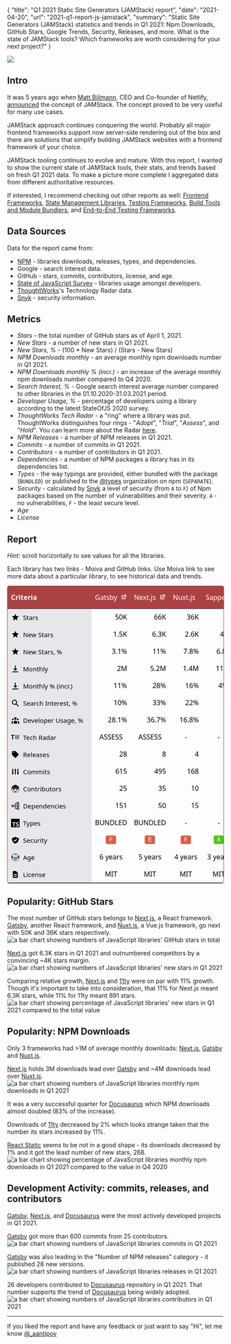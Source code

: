 {
    "title": "Q1 2021 Static Site Generators (JAMStack) report",
    "date": "2021-04-20",
    "url": "2021-q1-report-js-jamstack",
    "summary": "Static Site Generators (JAMStack) statistics and trends in Q1 2021: Npm Downloads, GitHub Stars, Google Trends, Security, Releases, and more. What is the state of JAMStack tools? Which frameworks are worth considering for your next project?"
}

![](/blog/images/2021-q1-report/logo.png?v1)

## Intro
It was 5 years ago when [Matt Biilmann](https://twitter.com/biilmann), CEO and Co-founder of Netlify, [announced](https://vimeo.com/163522126) the concept of JAMStack. The concept proved to be very useful for many use cases.

JAMStack approach continues conquering the world. Probably all major frontend frameworks support now server-side rendering out of the box and there are solutions that simplify building JAMStack websites with a frontend framework of your choice.

JAMStack tooling continues to evolve and mature. With this report, I wanted to show the current state of JAMStack tools, their stats, and trends based on fresh Q1 2021 data. To make a picture more complete I aggregated data from different authoritative resources.

If interested, I recommend checking out other reports as well: [Frontend Frameworks](https://moiva.io/blog/2021-q1-state-of-js-frameworks), [State Management Libraries](https://moiva.io/blog/2021-q1-report-state-management), [Testing Frameworks](https://moiva.io/blog/2021-q1-report-js-testing-libraries), [Build Tools and Module Bundlers](https://moiva.io/blog/2021-q1-report-js-build-tools-bundlers), and [End-to-End Testing Frameworks](https://moiva.io/blog/2021-q1-report-end-to-end-testing-frameworks).

## Data Sources
Data for the report came from:
- [NPM](https://www.npmjs.com/) - libraries downloads, releases, types, and dependencies.
- Google - search interest data.
- GitHub - stars, commits, contributors, license, and age.
- [State of JavaScript Survey](https://stateofjs.com/) - libraries usage amongst developers.
- [ThoughtWorks](https://www.thoughtworks.com/)'s Technology Radar data.
- [Snyk](https://snyk.io/) - security information.

## Metrics
- *Stars* - the total number of GitHub stars as of April 1, 2021.
- *New Stars* - a number of new stars in Q1 2021.
- *New Stars, %* - (100 * New Stars) / (Stars - New Stars)
- *NPM Downloads monthly* - an average monthly npm downloads number in Q1 2021.
- *NPM Downloads monthly % (incr.)* - an increase of the average monthly npm downloads number compared to Q4 2020.
- *Search Interest, %* - Google search interest average number compared to other libraries in the 01.10.2020-31.03.2021 period.
- *Developer Usage, %* - percentage of developers using a library according to the latest StateOfJS 2020 survey.
- *ThoughtWorks Tech Radar* - a "ring" where a library was put. ThoughtWorks distinguishes four rings - "*Adopt*", "*Trial*", "*Assess*", and "*Hold*". You can learn more about the Radar [here](https://www.thoughtworks.com/radar/faq).
- *NPM Releases* - a number of NPM releases in Q1 2021.
- *Commits* - a number of commits in Q1 2021.
- *Contributors* - a number of contributors in Q1 2021.
- *Dependencies* - a number of NPM packages a library has in its dependencies list.
- *Types* - the way typings are provided, either bundled with the package (`BUNDLED`) or published to the [@types](https://www.npmjs.com/~types) organization on npm (`SEPARATE`).
- *Security* - calculated by [Snyk](https://snyk.io/) a level of security (from `A` to `F`) of Npm packages based on the number of vulnerabilities and their severity. `A` - no vulnerabilities, `F` - the least secure level.
- *Age*
- *License*

## Report
*Hint*: scroll horizontally to see values for all the libraries.

Each library has two links - Moiva and GitHub links. Use Moiva link to see more data about a particular library, to see historical data and trends.

<style type='text/css'>
.wrapper-2021q1 {
    border-color: rgba(172, 65, 66, 1);
    border-radius: 0.25rem;
    border-width: 1px;
    border-style: solid;
    width: 100%;
    overflow: scroll;
}
.wrapper-2021q1 table {
  padding: 0;
  margin: 0;
  border: none;
    font-size: 16px;
    border-width: 1px;
    table-layout: auto;
    border-collapse: collapse;
    text-indent: 0;
    border-color: inherit;
    font-family: ui-sans-serif, system-ui, -apple-system, BlinkMacSystemFont, "Segoe UI", Roboto, "Helvetica Neue", Arial, "Noto Sans", sans-serif, "Apple Color Emoji", "Segoe UI Emoji", "Segoe UI Symbol", "Noto Color Emoji";
}
.wrapper-2021q1 thead {
    background-color: rgba(172, 65, 66, 1.0);
    color: white;
}
.wrapper-2021q1 thead th {
    z-index: 1;
    border: none;
}

.wrapper-2021q1 thead th:first-child {
    background-color: rgba(172, 65, 66, 1.0);
    height: 2.5rem;
    position: -webkit-sticky;
    position: sticky;
    left: 0;
    z-index: 2;
}

.wrapper-2021q1 thead th:first-child div {
    width: 180px;
}

.wrapper-2021q1 thead th div {
    display: flex;
}

.wrapper-2021q1 tbody {
    color: black;
}

.wrapper-2021q1 tbody th {
    font-weight: 500;
    font-size: 15px;
    position: -webkit-sticky;
    position: sticky;
    left: 0;
    z-index: 1;
    background-color: rgba(229, 231, 235, 1.0) !important;
    padding-left: 0.5rem;
    padding-right: 0.5rem;
    border-left: none;
}

.wrapper-2021q1 tbody tr {
    height: 40px;
}

.wrapper-2021q1 td, th {
    border-bottom: none;
    border-top: none;
}

.wrapper-2021q1 a.primary-link {
    font-weight: 400;
    color: rgba(255, 255, 255, 1) !important;
}

.wrapper-2021q1 a.primary-link:hover {
    font-weight: 400;
    --tw-text-opacity: 1;
    color: rgba(255, 255, 255, var(--tw-text-opacity));
    text-decoration: underline;
}
.wrapper-2021q1 a, .link {
    cursor: pointer;
    font-weight: 400;
    color: rgba(172, 65, 66, 1);
}
.wrapper-2021q1 a {
    color: inherit;
    text-decoration: inherit;
}

.wrapper-2021q1 .ml-2 {
    margin-left: 0.5rem;
}
.wrapper-2021q1 svg {
    display: block;
    vertical-align: middle;
}
.wrapper-2021q1 .w-5 {
    width: 1.25rem;
}
.wrapper-2021q1 .h-5 {
    height: 1.25rem;
}
.wrapper-2021q1 .border-r {
    border-right-width: 1px !important;
}

.wrapper-2021q1 .border-gray-300 {
    border-color: rgba(209, 213, 219, 1);
}

.wrapper-2021q1 .items-center {
    align-items: center;
}

.wrapper-2021q1 .flex {
    display: flex;
}
.wrapper-2021q1 .justify-end {
    justify-content: flex-end;
}
.wrapper-2021q1 .justify-center {
    justify-content: center;
}
.wrapper-2021q1 .sec {
    border-radius: 4px;
    width: 24px;
    height: 20px;
    display: flex;
    align-items: center;
    justify-content: center;
    font-family: ui-monospace, SFMono-Regular, Menlo, Monaco, Consolas, "Liberation Mono", "Courier New", monospace;
    font-size: 14px;
    line-height: 20px;
    color: white !important;
    text-decoration: none;
}
.wrapper-2021q1 .sec-A {
    background-color: #4c1;
}
.wrapper-2021q1 .sec-E, .wrapper-2021q1 .sec-F {
    background-color: #e05d44;
}
</style>

<div class="wrapper-2021q1"><table><thead class="text-white bg-primary"><tr><th scope="col"><div class="w-52">Criteria</div></th><th scope="col"><div><a href="/?npm=gatsby" class="primary-link">Gatsby</a><a href="https://github.com/gatsbyjs/gatsby" target="_blank" class="ml-2 primary-link"><svg xmlns="http://www.w3.org/2000/svg" class="w-5 h-5" viewBox="0 0 20 20" fill="currentColor"><path d="M11 3a1 1 0 100 2h2.586l-6.293 6.293a1 1 0 101.414 1.414L15 6.414V9a1 1 0 102 0V4a1 1 0 00-1-1h-5z"></path><path d="M5 5a2 2 0 00-2 2v8a2 2 0 002 2h8a2 2 0 002-2v-3a1 1 0 10-2 0v3H5V7h3a1 1 0 000-2H5z"></path></svg></a></div></th><th scope="col"><div><a href="/?npm=next" class="primary-link">Next.js</a><a href="https://github.com/vercel/next.js" target="_blank" class="ml-2 primary-link"><svg xmlns="http://www.w3.org/2000/svg" class="w-5 h-5" viewBox="0 0 20 20" fill="currentColor"><path d="M11 3a1 1 0 100 2h2.586l-6.293 6.293a1 1 0 101.414 1.414L15 6.414V9a1 1 0 102 0V4a1 1 0 00-1-1h-5z"></path><path d="M5 5a2 2 0 00-2 2v8a2 2 0 002 2h8a2 2 0 002-2v-3a1 1 0 10-2 0v3H5V7h3a1 1 0 000-2H5z"></path></svg></a></div></th><th scope="col"><div><a href="/?npm=nuxt" class="primary-link">Nuxt.js</a><a href="https://github.com/nuxt/nuxt.js" target="_blank" class="ml-2 primary-link"><svg xmlns="http://www.w3.org/2000/svg" class="w-5 h-5" viewBox="0 0 20 20" fill="currentColor"><path d="M11 3a1 1 0 100 2h2.586l-6.293 6.293a1 1 0 101.414 1.414L15 6.414V9a1 1 0 102 0V4a1 1 0 00-1-1h-5z"></path><path d="M5 5a2 2 0 00-2 2v8a2 2 0 002 2h8a2 2 0 002-2v-3a1 1 0 10-2 0v3H5V7h3a1 1 0 000-2H5z"></path></svg></a></div></th><th scope="col"><div><a href="/?npm=sapper" class="primary-link">Sapper</a><a href="https://github.com/sveltejs/sapper" target="_blank" class="ml-2 primary-link"><svg xmlns="http://www.w3.org/2000/svg" class="w-5 h-5" viewBox="0 0 20 20" fill="currentColor"><path d="M11 3a1 1 0 100 2h2.586l-6.293 6.293a1 1 0 101.414 1.414L15 6.414V9a1 1 0 102 0V4a1 1 0 00-1-1h-5z"></path><path d="M5 5a2 2 0 00-2 2v8a2 2 0 002 2h8a2 2 0 002-2v-3a1 1 0 10-2 0v3H5V7h3a1 1 0 000-2H5z"></path></svg></a></div></th><th scope="col"><div><a href="/?npm=@11ty/eleventy" class="primary-link">11ty</a><a href="https://github.com/11ty/eleventy" target="_blank" class="ml-2 primary-link"><svg xmlns="http://www.w3.org/2000/svg" class="w-5 h-5" viewBox="0 0 20 20" fill="currentColor"><path d="M11 3a1 1 0 100 2h2.586l-6.293 6.293a1 1 0 101.414 1.414L15 6.414V9a1 1 0 102 0V4a1 1 0 00-1-1h-5z"></path><path d="M5 5a2 2 0 00-2 2v8a2 2 0 002 2h8a2 2 0 002-2v-3a1 1 0 10-2 0v3H5V7h3a1 1 0 000-2H5z"></path></svg></a></div></th><th scope="col"><div><a href="/?npm=hexo" class="primary-link">Hexo</a><a href="https://github.com/hexojs/hexo" target="_blank" class="ml-2 primary-link"><svg xmlns="http://www.w3.org/2000/svg" class="w-5 h-5" viewBox="0 0 20 20" fill="currentColor"><path d="M11 3a1 1 0 100 2h2.586l-6.293 6.293a1 1 0 101.414 1.414L15 6.414V9a1 1 0 102 0V4a1 1 0 00-1-1h-5z"></path><path d="M5 5a2 2 0 00-2 2v8a2 2 0 002 2h8a2 2 0 002-2v-3a1 1 0 10-2 0v3H5V7h3a1 1 0 000-2H5z"></path></svg></a></div></th><th scope="col"><div><a href="/?npm=@docusaurus/core" class="primary-link">Docusaurus</a><a href="https://github.com/facebook/docusaurus" target="_blank" class="ml-2 primary-link"><svg xmlns="http://www.w3.org/2000/svg" class="w-5 h-5" viewBox="0 0 20 20" fill="currentColor"><path d="M11 3a1 1 0 100 2h2.586l-6.293 6.293a1 1 0 101.414 1.414L15 6.414V9a1 1 0 102 0V4a1 1 0 00-1-1h-5z"></path><path d="M5 5a2 2 0 00-2 2v8a2 2 0 002 2h8a2 2 0 002-2v-3a1 1 0 10-2 0v3H5V7h3a1 1 0 000-2H5z"></path></svg></a></div></th><th scope="col"><div><a href="/?npm=vuepress" class="primary-link">VuePress</a><a href="https://github.com/vuejs/vuepress" target="_blank" class="ml-2 primary-link"><svg xmlns="http://www.w3.org/2000/svg" class="w-5 h-5" viewBox="0 0 20 20" fill="currentColor"><path d="M11 3a1 1 0 100 2h2.586l-6.293 6.293a1 1 0 101.414 1.414L15 6.414V9a1 1 0 102 0V4a1 1 0 00-1-1h-5z"></path><path d="M5 5a2 2 0 00-2 2v8a2 2 0 002 2h8a2 2 0 002-2v-3a1 1 0 10-2 0v3H5V7h3a1 1 0 000-2H5z"></path></svg></a></div></th><th scope="col"><div><a href="/?npm=docsify" class="primary-link">Docsify</a><a href="https://github.com/docsifyjs/docsify" target="_blank" class="ml-2 primary-link"><svg xmlns="http://www.w3.org/2000/svg" class="w-5 h-5" viewBox="0 0 20 20" fill="currentColor"><path d="M11 3a1 1 0 100 2h2.586l-6.293 6.293a1 1 0 101.414 1.414L15 6.414V9a1 1 0 102 0V4a1 1 0 00-1-1h-5z"></path><path d="M5 5a2 2 0 00-2 2v8a2 2 0 002 2h8a2 2 0 002-2v-3a1 1 0 10-2 0v3H5V7h3a1 1 0 000-2H5z"></path></svg></a></div></th><th scope="col"><div><a href="/?npm=umi" class="primary-link">UmiJS</a><a href="https://github.com/umijs/umi" target="_blank" class="ml-2 primary-link"><svg xmlns="http://www.w3.org/2000/svg" class="w-5 h-5" viewBox="0 0 20 20" fill="currentColor"><path d="M11 3a1 1 0 100 2h2.586l-6.293 6.293a1 1 0 101.414 1.414L15 6.414V9a1 1 0 102 0V4a1 1 0 00-1-1h-5z"></path><path d="M5 5a2 2 0 00-2 2v8a2 2 0 002 2h8a2 2 0 002-2v-3a1 1 0 10-2 0v3H5V7h3a1 1 0 000-2H5z"></path></svg></a></div></th><th scope="col"><div><a href="/?npm=react-static" class="primary-link">React Static</a><a href="https://github.com/react-static/react-static" target="_blank" class="ml-2 primary-link"><svg xmlns="http://www.w3.org/2000/svg" class="w-5 h-5" viewBox="0 0 20 20" fill="currentColor"><path d="M11 3a1 1 0 100 2h2.586l-6.293 6.293a1 1 0 101.414 1.414L15 6.414V9a1 1 0 102 0V4a1 1 0 00-1-1h-5z"></path><path d="M5 5a2 2 0 00-2 2v8a2 2 0 002 2h8a2 2 0 002-2v-3a1 1 0 10-2 0v3H5V7h3a1 1 0 000-2H5z"></path></svg></a></div></th><th scope="col"><div><a href="/?npm=gridsome" class="primary-link">Gridsome</a><a href="https://github.com/gridsome/gridsome" target="_blank" class="ml-2 primary-link"><svg xmlns="http://www.w3.org/2000/svg" class="w-5 h-5" viewBox="0 0 20 20" fill="currentColor"><path d="M11 3a1 1 0 100 2h2.586l-6.293 6.293a1 1 0 101.414 1.414L15 6.414V9a1 1 0 102 0V4a1 1 0 00-1-1h-5z"></path><path d="M5 5a2 2 0 00-2 2v8a2 2 0 002 2h8a2 2 0 002-2v-3a1 1 0 10-2 0v3H5V7h3a1 1 0 000-2H5z"></path></svg></a></div></th></tr></thead><tbody><!-- Stars --><tr class="row"><th class="border-r border-gray-300"><div class="flex items-center border-r"><svg xmlns="http://www.w3.org/2000/svg" class="w-5 h-5" viewBox="0 0 20 20" fill="currentColor"><path d="M9.049 2.927c.3-.921 1.603-.921 1.902 0l1.07 3.292a1 1 0 00.95.69h3.462c.969 0 1.371 1.24.588 1.81l-2.8 2.034a1 1 0 00-.364 1.118l1.07 3.292c.3.921-.755 1.688-1.54 1.118l-2.8-2.034a1 1 0 00-1.175 0l-2.8 2.034c-.784.57-1.838-.197-1.539-1.118l1.07-3.292a1 1 0 00-.364-1.118L2.98 8.72c-.783-.57-.38-1.81.588-1.81h3.461a1 1 0 00.951-.69l1.07-3.292z"></path></svg><div class="ml-2">Stars</div></div></th><td class="border-r border-gray-300"><div class="flex justify-end">50K</div></td><td class="border-r border-gray-300"><div class="flex justify-end">66K</div></td><td class="border-r border-gray-300"><div class="flex justify-end">36K</div></td><td class="border-r border-gray-300"><div class="flex justify-end">7K</div></td><td class="border-r border-gray-300"><div class="flex justify-end">9.1K</div></td><td class="border-r border-gray-300"><div class="flex justify-end">33K</div></td><td class="border-r border-gray-300"><div class="flex justify-end">23K</div></td><td class="border-r border-gray-300"><div class="flex justify-end">19K</div></td><td class="border-r border-gray-300"><div class="flex justify-end">17K</div></td><td class="border-r border-gray-300"><div class="flex justify-end">10K</div></td><td class="border-r border-gray-300"><div class="flex justify-end">9.5K</div></td><td class="border-r border-gray-300"><div class="flex justify-end">7.5K</div></td></tr><tr class="row"><th class="border-r border-gray-300"><div class="flex items-center border-r"><svg xmlns="http://www.w3.org/2000/svg" class="w-5 h-5" viewBox="0 0 20 20" fill="currentColor"><path d="M9.049 2.927c.3-.921 1.603-.921 1.902 0l1.07 3.292a1 1 0 00.95.69h3.462c.969 0 1.371 1.24.588 1.81l-2.8 2.034a1 1 0 00-.364 1.118l1.07 3.292c.3.921-.755 1.688-1.54 1.118l-2.8-2.034a1 1 0 00-1.175 0l-2.8 2.034c-.784.57-1.838-.197-1.539-1.118l1.07-3.292a1 1 0 00-.364-1.118L2.98 8.72c-.783-.57-.38-1.81.588-1.81h3.461a1 1 0 00.951-.69l1.07-3.292z"></path></svg><div class="ml-2">New Stars</div></div></th><td class="border-r border-gray-300 bg-gray-200"><div class="flex items-center justify-end">1.5K</div></td><td class="border-r border-gray-300 bg-gray-200"><div class="flex items-center justify-end">6.3K</div></td><td class="border-r border-gray-300 bg-gray-200"><div class="flex items-center justify-end">2.6K</div></td><td class="border-r border-gray-300 bg-gray-200"><div class="flex items-center justify-end">447</div></td><td class="border-r border-gray-300 bg-gray-200"><div class="flex items-center justify-end">891</div></td><td class="border-r border-gray-300 bg-gray-200"><div class="flex items-center justify-end">708</div></td><td class="border-r border-gray-300 bg-gray-200"><div class="flex items-center justify-end">1.9K</div></td><td class="border-r border-gray-300 bg-gray-200"><div class="flex items-center justify-end">618</div></td><td class="border-r border-gray-300 bg-gray-200"><div class="flex items-center justify-end">971</div></td><td class="border-r border-gray-300 bg-gray-200"><div class="flex items-center justify-end">550</div></td><td class="border-r border-gray-300 bg-gray-200"><div class="flex items-center justify-end">268</div></td><td class="border-r border-gray-300 bg-gray-200"><div class="flex items-center justify-end">359</div></td></tr><tr class="row"><th class="border-r border-gray-300"><div class="flex items-center border-r"><svg xmlns="http://www.w3.org/2000/svg" class="w-5 h-5" viewBox="0 0 20 20" fill="currentColor"><path d="M9.049 2.927c.3-.921 1.603-.921 1.902 0l1.07 3.292a1 1 0 00.95.69h3.462c.969 0 1.371 1.24.588 1.81l-2.8 2.034a1 1 0 00-.364 1.118l1.07 3.292c.3.921-.755 1.688-1.54 1.118l-2.8-2.034a1 1 0 00-1.175 0l-2.8 2.034c-.784.57-1.838-.197-1.539-1.118l1.07-3.292a1 1 0 00-.364-1.118L2.98 8.72c-.783-.57-.38-1.81.588-1.81h3.461a1 1 0 00.951-.69l1.07-3.292z"></path></svg><div class="ml-2">New Stars, %</div></div></th><td class="border-r border-gray-300"><div class="flex items-center justify-end">3.1% </div></td><td class="border-r border-gray-300"><div class="flex items-center justify-end">11% </div></td><td class="border-r border-gray-300"><div class="flex items-center justify-end">7.8% </div></td><td class="border-r border-gray-300"><div class="flex items-center justify-end">6.8% </div></td><td class="border-r border-gray-300"><div class="flex items-center justify-end">11% </div></td><td class="border-r border-gray-300"><div class="flex items-center justify-end">2.2% </div></td><td class="border-r border-gray-300"><div class="flex items-center justify-end">9.1% </div></td><td class="border-r border-gray-300"><div class="flex items-center justify-end">3.4% </div></td><td class="border-r border-gray-300"><div class="flex items-center justify-end">6% </div></td><td class="border-r border-gray-300"><div class="flex items-center justify-end">5.7% </div></td><td class="border-r border-gray-300"><div class="flex items-center justify-end">2.9% </div></td><td class="border-r border-gray-300"><div class="flex items-center justify-end">5.1% </div></td></tr><tr class="row"><th class="border-r border-gray-300"><div class="flex items-center border-r"><svg xmlns="http://www.w3.org/2000/svg" class="w-5 h-5" viewBox="0 0 20 20" fill="currentColor"><path fill-rule="evenodd" d="M3 17a1 1 0 011-1h12a1 1 0 110 2H4a1 1 0 01-1-1zm3.293-7.707a1 1 0 011.414 0L9 10.586V3a1 1 0 112 0v7.586l1.293-1.293a1 1 0 111.414 1.414l-3 3a1 1 0 01-1.414 0l-3-3a1 1 0 010-1.414z" clip-rule="evenodd"></path></svg><div class="ml-2">Monthly</div></div></th><td class="border-r border-gray-300 bg-gray-200"><div class="flex items-center justify-end">2M</div></td><td class="border-r border-gray-300 bg-gray-200"><div class="flex items-center justify-end">5.2M</div></td><td class="border-r border-gray-300 bg-gray-200"><div class="flex items-center justify-end">1.4M</div></td><td class="border-r border-gray-300 bg-gray-200"><div class="flex items-center justify-end">112K</div></td><td class="border-r border-gray-300 bg-gray-200"><div class="flex items-center justify-end">114K</div></td><td class="border-r border-gray-300 bg-gray-200"><div class="flex items-center justify-end">63K</div></td><td class="border-r border-gray-300 bg-gray-200"><div class="flex items-center justify-end">171K</div></td><td class="border-r border-gray-300 bg-gray-200"><div class="flex items-center justify-end">312K</div></td><td class="border-r border-gray-300 bg-gray-200"><div class="flex items-center justify-end">139K</div></td><td class="border-r border-gray-300 bg-gray-200"><div class="flex items-center justify-end">91K</div></td><td class="border-r border-gray-300 bg-gray-200"><div class="flex items-center justify-end">51K</div></td><td class="border-r border-gray-300 bg-gray-200"><div class="flex items-center justify-end">50K</div></td></tr><tr class="row"><th class="border-r border-gray-300"><div class="flex items-center border-r"><svg xmlns="http://www.w3.org/2000/svg" class="w-5 h-5" viewBox="0 0 20 20" fill="currentColor"><path fill-rule="evenodd" d="M3 17a1 1 0 011-1h12a1 1 0 110 2H4a1 1 0 01-1-1zm3.293-7.707a1 1 0 011.414 0L9 10.586V3a1 1 0 112 0v7.586l1.293-1.293a1 1 0 111.414 1.414l-3 3a1 1 0 01-1.414 0l-3-3a1 1 0 010-1.414z" clip-rule="evenodd"></path></svg><div class="ml-2">Monthly % (incr.)</div></div></th><td class="border-r border-gray-300"><div class="flex items-center justify-end">11% </div></td><td class="border-r border-gray-300"><div class="flex items-center justify-end">28% </div></td><td class="border-r border-gray-300"><div class="flex items-center justify-end">16% </div></td><td class="border-r border-gray-300"><div class="flex items-center justify-end">49% </div></td><td class="border-r border-gray-300"><div class="flex items-center justify-end">-2% </div></td><td class="border-r border-gray-300"><div class="flex items-center justify-end">13% </div></td><td class="border-r border-gray-300"><div class="flex items-center justify-end">83% </div></td><td class="border-r border-gray-300"><div class="flex items-center justify-end">34% </div></td><td class="border-r border-gray-300"><div class="flex items-center justify-end">18% </div></td><td class="border-r border-gray-300"><div class="flex items-center justify-end">14% </div></td><td class="border-r border-gray-300"><div class="flex items-center justify-end">-1% </div></td><td class="border-r border-gray-300"><div class="flex items-center justify-end">4% </div></td></tr><tr class="row"><th class="border-r border-gray-300"><div class="flex items-center border-r"><svg xmlns="http://www.w3.org/2000/svg" class="w-5 h-5" viewBox="0 0 20 20" fill="currentColor"><path fill-rule="evenodd" d="M8 4a4 4 0 100 8 4 4 0 000-8zM2 8a6 6 0 1110.89 3.476l4.817 4.817a1 1 0 01-1.414 1.414l-4.816-4.816A6 6 0 012 8z" clip-rule="evenodd"></path></svg><div class="ml-2">Search Interest, %</div></div></th><td class="border-r border-gray-300 bg-gray-200"><div class="flex items-center justify-end">10%</div></td><td class="border-r border-gray-300 bg-gray-200"><div class="flex items-center justify-end">33%</div></td><td class="border-r border-gray-300 bg-gray-200"><div class="flex items-center justify-end">22%</div></td><td class="border-r border-gray-300 bg-gray-200"><div class="flex items-center justify-end">-</div></td><td class="border-r border-gray-300 bg-gray-200"><div class="flex items-center justify-end">-</div></td><td class="border-r border-gray-300 bg-gray-200"><div class="flex items-center justify-end">-</div></td><td class="border-r border-gray-300 bg-gray-200"><div class="flex items-center justify-end">-</div></td><td class="border-r border-gray-300 bg-gray-200"><div class="flex items-center justify-end">-</div></td><td class="border-r border-gray-300 bg-gray-200"><div class="flex items-center justify-end">-</div></td><td class="border-r border-gray-300 bg-gray-200"><div class="flex items-center justify-end">-</div></td><td class="border-r border-gray-300 bg-gray-200"><div class="flex items-center justify-end">-</div></td><td class="border-r border-gray-300 bg-gray-200"><div class="flex items-center justify-end">-</div></td></tr><tr class="row"><th class="border-r border-gray-300"><div class="flex items-center border-r"><svg xmlns="http://www.w3.org/2000/svg" class="w-5 h-5" viewBox="0 0 20 20" fill="currentColor"><path d="M13 6a3 3 0 11-6 0 3 3 0 016 0zM18 8a2 2 0 11-4 0 2 2 0 014 0zM14 15a4 4 0 00-8 0v3h8v-3zM6 8a2 2 0 11-4 0 2 2 0 014 0zM16 18v-3a5.972 5.972 0 00-.75-2.906A3.005 3.005 0 0119 15v3h-3zM4.75 12.094A5.973 5.973 0 004 15v3H1v-3a3 3 0 013.75-2.906z"></path></svg><div class="ml-2">Developer Usage, %</div></div></th><td class="border-r border-gray-300"><div class="flex items-center justify-end">28.1%</div></td><td class="border-r border-gray-300"><div class="flex items-center justify-end">36.7%</div></td><td class="border-r border-gray-300"><div class="flex items-center justify-end">16.8%</div></td><td class="border-r border-gray-300"><div class="flex items-center justify-end">-</div></td><td class="border-r border-gray-300"><div class="flex items-center justify-end">-</div></td><td class="border-r border-gray-300"><div class="flex items-center justify-end">-</div></td><td class="border-r border-gray-300"><div class="flex items-center justify-end">-</div></td><td class="border-r border-gray-300"><div class="flex items-center justify-end">-</div></td><td class="border-r border-gray-300"><div class="flex items-center justify-end">-</div></td><td class="border-r border-gray-300"><div class="flex items-center justify-end">-</div></td><td class="border-r border-gray-300"><div class="flex items-center justify-end">-</div></td><td class="border-r border-gray-300"><div class="flex items-center justify-end">-</div></td></tr><tr class="row"><th class="border-r border-gray-300"><div class="flex items-center border-r"><div class="root w-5 dark"><svg xmlns="http://www.w3.org/2000/svg" xmlns:xlink="http://www.w3.org/1999/xlink" viewBox="0 0 66 36" fill="#fff" fill-rule="evenodd" stroke="#000" stroke-linecap="round" stroke-linejoin="round"><path d="M0 5.93V0h25.132v5.93h-9.06v29h-7v-29zM29.255 0h3.5L38.5 28.2 44.87 0h3.463l6.052 28.188L60.535 0H64l-8 34.92h-3.587l-5.93-28.546L40.16 34.92h-3.587z" stroke="none" style="color: black; fill: currentcolor;"></path></svg></div><div class="ml-2">Tech Radar</div></div></th><td class="border-r border-gray-300 bg-gray-200"><div class="flex items-center justify-center">ASSESS</div></td><td class="border-r border-gray-300 bg-gray-200"><div class="flex items-center justify-center">ASSESS</div></td><td class="border-r border-gray-300 bg-gray-200"><div class="flex items-center justify-center">-</div></td><td class="border-r border-gray-300 bg-gray-200"><div class="flex items-center justify-center">-</div></td><td class="border-r border-gray-300 bg-gray-200"><div class="flex items-center justify-center">ASSESS</div></td><td class="border-r border-gray-300 bg-gray-200"><div class="flex items-center justify-center">-</div></td><td class="border-r border-gray-300 bg-gray-200"><div class="flex items-center justify-center">-</div></td><td class="border-r border-gray-300 bg-gray-200"><div class="flex items-center justify-center">-</div></td><td class="border-r border-gray-300 bg-gray-200"><div class="flex items-center justify-center">-</div></td><td class="border-r border-gray-300 bg-gray-200"><div class="flex items-center justify-center">-</div></td><td class="border-r border-gray-300 bg-gray-200"><div class="flex items-center justify-center">-</div></td><td class="border-r border-gray-300 bg-gray-200"><div class="flex items-center justify-center">-</div></td></tr><tr class="row"><th class="border-r border-gray-300"><div class="flex items-center border-r"><svg xmlns="http://www.w3.org/2000/svg" class="w-5 h-5" viewBox="0 0 20 20" fill="currentColor"><path fill-rule="evenodd" d="M17.707 9.293a1 1 0 010 1.414l-7 7a1 1 0 01-1.414 0l-7-7A.997.997 0 012 10V5a3 3 0 013-3h5c.256 0 .512.098.707.293l7 7zM5 6a1 1 0 100-2 1 1 0 000 2z" clip-rule="evenodd"></path></svg><div class="ml-2">Releases</div></div></th><td class="border-r border-gray-300"><div class="flex items-center justify-end">28</div></td><td class="border-r border-gray-300"><div class="flex items-center justify-end">8</div></td><td class="border-r border-gray-300"><div class="flex items-center justify-end">4</div></td><td class="border-r border-gray-300"><div class="flex items-center justify-end">2</div></td><td class="border-r border-gray-300"><div class="flex items-center justify-end">2</div></td><td class="border-r border-gray-300"><div class="flex items-center justify-end">1</div></td><td class="border-r border-gray-300"><div class="flex items-center justify-end">0</div></td><td class="border-r border-gray-300"><div class="flex items-center justify-end">3</div></td><td class="border-r border-gray-300"><div class="flex items-center justify-end">2</div></td><td class="border-r border-gray-300"><div class="flex items-center justify-end">17</div></td><td class="border-r border-gray-300"><div class="flex items-center justify-end">3</div></td><td class="border-r border-gray-300"><div class="flex items-center justify-end">0</div></td></tr><tr class="row"><th class="border-r border-gray-300"><div class="flex items-center border-r"><svg xmlns="http://www.w3.org/2000/svg" class="w-5 h-5" viewBox="0 0 20 20" fill="currentColor"><path d="M5 4a1 1 0 00-2 0v7.268a2 2 0 000 3.464V16a1 1 0 102 0v-1.268a2 2 0 000-3.464V4zM11 4a1 1 0 10-2 0v1.268a2 2 0 000 3.464V16a1 1 0 102 0V8.732a2 2 0 000-3.464V4zM16 3a1 1 0 011 1v7.268a2 2 0 010 3.464V16a1 1 0 11-2 0v-1.268a2 2 0 010-3.464V4a1 1 0 011-1z"></path></svg><div class="ml-2">Commits</div></div></th><td class="border-r border-gray-300 bg-gray-200"><div class="flex items-center justify-end">615</div></td><td class="border-r border-gray-300 bg-gray-200"><div class="flex items-center justify-end">495</div></td><td class="border-r border-gray-300 bg-gray-200"><div class="flex items-center justify-end">168</div></td><td class="border-r border-gray-300 bg-gray-200"><div class="flex items-center justify-end">25</div></td><td class="border-r border-gray-300 bg-gray-200"><div class="flex items-center justify-end">76</div></td><td class="border-r border-gray-300 bg-gray-200"><div class="flex items-center justify-end">12</div></td><td class="border-r border-gray-300 bg-gray-200"><div class="flex items-center justify-end">299</div></td><td class="border-r border-gray-300 bg-gray-200"><div class="flex items-center justify-end">22</div></td><td class="border-r border-gray-300 bg-gray-200"><div class="flex items-center justify-end">41</div></td><td class="border-r border-gray-300 bg-gray-200"><div class="flex items-center justify-end">141</div></td><td class="border-r border-gray-300 bg-gray-200"><div class="flex items-center justify-end">26</div></td><td class="border-r border-gray-300 bg-gray-200"><div class="flex items-center justify-end">28</div></td></tr><tr class="row"><th class="border-r border-gray-300"><div class="flex items-center border-r"><svg xmlns="http://www.w3.org/2000/svg" class="w-5 h-5" preserveAspectRatio="xMidYMid meet" viewBox="0 0 64 64"><path d="M40.322 4.102C38.603 2.702 35.304 2 32 2c-3.302 0-6.601.701-8.32 2.101v21.41h16.643V4.102z" fill="black"></path><path d="M58.384 27.574l.532.284C58.39 17.578 53.723 9.323 41.937 6.47l.001 17.323c6.843.676 12.639 2.022 16.446 3.781" fill="black"></path><path d="M22.063 23.793l.002-17.323C10.277 9.323 5.61 17.578 5.084 27.859l.532-.284c3.808-1.76 9.604-3.106 16.447-3.782" fill="black"></path><path d="M58 35.486V32h4c0-1.345-1.032-2.616-2.833-3.761c-2.343-.574-9.126-2.125-17.229-2.933v1.717H22.063v-1.717c-8.105.808-14.892 2.358-17.231 2.935C3.031 29.384 2 30.655 2 32h4v3.486C4.496 36.193 3 37.79 3 41c0 3.981 2.302 5.506 4.064 5.893C8.271 55.282 26.084 62 32 62s23.729-6.718 24.936-15.107C58.698 46.506 61 44.981 61 41c0-3.21-1.496-4.807-3-5.514zM56 45h-1v1c0 7.037-16.911 14-23 14S9 53.037 9 46v-1H8c-.122 0-3-.046-3-4c0-3.834 2.701-3.994 3-4h1v-5h46v5h1c.122 0 3 .046 3 4c0 3.834-2.701 3.994-3 4z" fill="black"></path><path d="M25 38.558c0-.552-.113-1.073-.295-1.562c1.03.747 1.859 1.752 2.295 3.06c0-7.998-14-7.998-14-.998c.652-1.632 2.162-2.72 3.963-3.252A4.454 4.454 0 0 0 16 38.558a4.5 4.5 0 0 0 9 0" fill="black"></path><path d="M37 40.056c.436-1.308 1.265-2.313 2.295-3.06A4.451 4.451 0 0 0 39 38.558a4.5 4.5 0 0 0 9 0a4.456 4.456 0 0 0-.963-2.752c1.801.532 3.311 1.62 3.963 3.252c0-7-14-7-14 .998" fill="black"></path><path d="M40.1 49.708H23.901c-.9 0-.9.857-.9.857c0 3.43 4.5 5.143 9 5.143s9-1.713 9-5.143c-.001 0-.001-.857-.901-.857" fill="black"></path></svg><div class="ml-2">Contributors</div></div></th><td class="border-r border-gray-300"><div class="flex items-center justify-end">25</div></td><td class="border-r border-gray-300"><div class="flex items-center justify-end">35</div></td><td class="border-r border-gray-300"><div class="flex items-center justify-end">10</div></td><td class="border-r border-gray-300"><div class="flex items-center justify-end">13</div></td><td class="border-r border-gray-300"><div class="flex items-center justify-end">1</div></td><td class="border-r border-gray-300"><div class="flex items-center justify-end">5</div></td><td class="border-r border-gray-300"><div class="flex items-center justify-end">37</div></td><td class="border-r border-gray-300"><div class="flex items-center justify-end">11</div></td><td class="border-r border-gray-300"><div class="flex items-center justify-end">10</div></td><td class="border-r border-gray-300"><div class="flex items-center justify-end">19</div></td><td class="border-r border-gray-300"><div class="flex items-center justify-end">9</div></td><td class="border-r border-gray-300"><div class="flex items-center justify-end">7</div></td></tr><tr class="row"><th class="border-r border-gray-300"><div class="flex items-center border-r"><svg xmlns="http://www.w3.org/2000/svg" class="w-5 h-5" preserveAspectRatio="xMidYMid meet" viewBox="0 0 32 32"><path d="M30 10V2h-8v3h-5a2.002 2.002 0 0 0-2 2v8h-5v-3H2v8h8v-3h5v8a2.002 2.002 0 0 0 2 2h5v3h8v-8h-8v3h-5v-8h5v3h8v-8h-8v3h-5V7h5v3zM8 18H4v-4h4zm16 6h4v4h-4zm0-10h4v4h-4zm0-10h4v4h-4z" fill="black"></path></svg><div class="ml-2">Dependencies</div></div></th><td class="border-r border-gray-300 bg-gray-200"><div class="flex items-center justify-end">151</div></td><td class="border-r border-gray-300 bg-gray-200"><div class="flex items-center justify-end">50</div></td><td class="border-r border-gray-300 bg-gray-200"><div class="flex items-center justify-end">15</div></td><td class="border-r border-gray-300 bg-gray-200"><div class="flex items-center justify-end">6</div></td><td class="border-r border-gray-300 bg-gray-200"><div class="flex items-center justify-end">32</div></td><td class="border-r border-gray-300 bg-gray-200"><div class="flex items-center justify-end">22</div></td><td class="border-r border-gray-300 bg-gray-200"><div class="flex items-center justify-end">78</div></td><td class="border-r border-gray-300 bg-gray-200"><div class="flex items-center justify-end">6</div></td><td class="border-r border-gray-300 bg-gray-200"><div class="flex items-center justify-end">8</div></td><td class="border-r border-gray-300 bg-gray-200"><div class="flex items-center justify-end">10</div></td><td class="border-r border-gray-300 bg-gray-200"><div class="flex items-center justify-end">71</div></td><td class="border-r border-gray-300 bg-gray-200"><div class="flex items-center justify-end">80</div></td></tr><tr class="row"><th class="border-r border-gray-300"><div class="flex items-center border-r"><div class="flex justify-center w-5"><svg xmlns="http://www.w3.org/2000/svg" class="w-4 h-4" preserveAspectRatio="xMidYMid meet" viewBox="0 0 24 24"><path d="M1.125 0C.502 0 0 .502 0 1.125v21.75C0 23.498.502 24 1.125 24h21.75c.623 0 1.125-.502 1.125-1.125V1.125C24 .502 23.498 0 22.875 0zm17.363 9.75c.612 0 1.154.037 1.627.111a6.38 6.38 0 0 1 1.306.34v2.458a3.95 3.95 0 0 0-.643-.361a5.093 5.093 0 0 0-.717-.26a5.453 5.453 0 0 0-1.426-.2c-.3 0-.573.028-.819.086a2.1 2.1 0 0 0-.623.242c-.17.104-.3.229-.393.374a.888.888 0 0 0-.14.49c0 .196.053.373.156.529c.104.156.252.304.443.444s.423.276.696.41c.273.135.582.274.926.416c.47.197.892.407 1.266.628c.374.222.695.473.963.753c.268.279.472.598.614.957c.142.359.214.776.214 1.253c0 .657-.125 1.21-.373 1.656a3.033 3.033 0 0 1-1.012 1.085a4.38 4.38 0 0 1-1.487.596c-.566.12-1.163.18-1.79.18a9.916 9.916 0 0 1-1.84-.164a5.544 5.544 0 0 1-1.512-.493v-2.63a5.033 5.033 0 0 0 3.237 1.2c.333 0 .624-.03.872-.09c.249-.06.456-.144.623-.25c.166-.108.29-.234.373-.38a1.023 1.023 0 0 0-.074-1.089a2.12 2.12 0 0 0-.537-.5a5.597 5.597 0 0 0-.807-.444a27.72 27.72 0 0 0-1.007-.436c-.918-.383-1.602-.852-2.053-1.405c-.45-.553-.676-1.222-.676-2.005c0-.614.123-1.141.369-1.582c.246-.441.58-.804 1.004-1.089a4.494 4.494 0 0 1 1.47-.629a7.536 7.536 0 0 1 1.77-.201zm-15.113.188h9.563v2.166H9.506v9.646H6.789v-9.646H3.375z" fill="black"></path></svg></div><div class="ml-2">Types</div></div></th><td class="border-r border-gray-300"><div class="flex items-center justify-center">BUNDLED</div></td><td class="border-r border-gray-300"><div class="flex items-center justify-center">BUNDLED</div></td><td class="border-r border-gray-300"><div class="flex items-center justify-center">-</div></td><td class="border-r border-gray-300"><div class="flex items-center justify-center">-</div></td><td class="border-r border-gray-300"><div class="flex items-center justify-center">-</div></td><td class="border-r border-gray-300"><div class="flex items-center justify-center">SEPARATE</div></td><td class="border-r border-gray-300"><div class="flex items-center justify-center">-</div></td><td class="border-r border-gray-300"><div class="flex items-center justify-center">-</div></td><td class="border-r border-gray-300"><div class="flex items-center justify-center">-</div></td><td class="border-r border-gray-300"><div class="flex items-center justify-center">BUNDLED</div></td><td class="border-r border-gray-300"><div class="flex items-center justify-center">BUNDLED</div></td><td class="border-r border-gray-300"><div class="flex items-center justify-center">-</div></td></tr><tr class="row"><th class="border-r border-gray-300"><div class="flex items-center border-r"><svg xmlns="http://www.w3.org/2000/svg" class="w-5 h-5" viewBox="0 0 20 20" fill="currentColor"><path fill-rule="evenodd" d="M2.166 4.999A11.954 11.954 0 0010 1.944 11.954 11.954 0 0017.834 5c.11.65.166 1.32.166 2.001 0 5.225-3.34 9.67-8 11.317C5.34 16.67 2 12.225 2 7c0-.682.057-1.35.166-2.001zm11.541 3.708a1 1 0 00-1.414-1.414L9 10.586 7.707 9.293a1 1 0 00-1.414 1.414l2 2a1 1 0 001.414 0l4-4z" clip-rule="evenodd"></path></svg><div class="ml-2">Security</div></div></th><td class="border-r border-gray-300 bg-gray-200"><div class="flex items-center justify-center"><a class="sec sec-F" href="https://snyk.io/advisor/npm-package/gatsby" target="_blank">F</a></div></td><td class="border-r border-gray-300 bg-gray-200"><div class="flex items-center justify-center"><a class="sec sec-E" href="https://snyk.io/advisor/npm-package/next" target="_blank">E</a></div></td><td class="border-r border-gray-300 bg-gray-200"><div class="flex items-center justify-center"><a class="sec sec-F" href="https://snyk.io/advisor/npm-package/nuxt" target="_blank">F</a></div></td><td class="border-r border-gray-300 bg-gray-200"><div class="flex items-center justify-center"><a class="sec sec-A" href="https://snyk.io/advisor/npm-package/sapper" target="_blank">A</a></div></td><td class="border-r border-gray-300 bg-gray-200"><div class="flex items-center justify-center"><a class="sec sec-F" href="https://snyk.io/advisor/npm-package/@11ty/eleventy" target="_blank">F</a></div></td><td class="border-r border-gray-300 bg-gray-200"><div class="flex items-center justify-center"><a class="sec sec-A" href="https://snyk.io/advisor/npm-package/hexo" target="_blank">A</a></div></td><td class="border-r border-gray-300 bg-gray-200"><div class="flex items-center justify-center"><a class="sec sec-F" href="https://snyk.io/advisor/npm-package/@docusaurus/core" target="_blank">F</a></div></td><td class="border-r border-gray-300 bg-gray-200"><div class="flex items-center justify-center"><a class="sec sec-F" href="https://snyk.io/advisor/npm-package/vuepress" target="_blank">F</a></div></td><td class="border-r border-gray-300 bg-gray-200"><div class="flex items-center justify-center"><a class="sec sec-E" href="https://snyk.io/advisor/npm-package/docsify" target="_blank">E</a></div></td><td class="border-r border-gray-300 bg-gray-200"><div class="flex items-center justify-center"><a class="sec sec-F" href="https://snyk.io/advisor/npm-package/umi" target="_blank">F</a></div></td><td class="border-r border-gray-300 bg-gray-200"><div class="flex items-center justify-center"><a class="sec sec-F" href="https://snyk.io/advisor/npm-package/react-static" target="_blank">F</a></div></td><td class="border-r border-gray-300 bg-gray-200"><div class="flex items-center justify-center"><a class="sec sec-F" href="https://snyk.io/advisor/npm-package/gridsome" target="_blank">F</a></div></td></tr><tr class="row"><th class="border-r border-gray-300"><div class="flex items-center border-r"><svg xmlns="http://www.w3.org/2000/svg" class="w-5 h-5" preserveAspectRatio="xMidYMid meet" viewBox="0 0 64 64"><path d="M60.837 36.945l.498-5.47c0-7.263-1.399-13.073-6.523-16.893C52.008 8.973 45.759 2.001 31.994 2C18.236 2 11.99 8.973 9.188 14.583c-5.124 3.819-6.523 9.63-6.523 16.893l.498 5.47C2.472 37.629 2 38.689 2 40.246c0 4.176 2.442 4.737 3.444 4.791C5.942 53.354 14.301 62 32.001 62c18.793 0 26.05-9.859 26.553-16.962c.614-.028 1.435-.214 2.138-.877c.869-.818 1.308-2.136 1.308-3.915c0-1.557-.472-2.617-1.163-3.301m-1.17 6.134c-.672.632-1.655.442-1.658.443l-.919-.22v.943c0 6.538-6.682 16.267-25.089 16.267S6.913 50.784 6.913 44.246l-.007-.925l-.906.2a1.894 1.894 0 0 1-.378.033c-1.761 0-2.131-1.799-2.131-3.308c0-2.34 1.249-2.831 2.296-2.831c.105 0 .175.007.187.008l.19.024l.18-.069c2.273-.892 3.791-2.253 4.513-4.044c1.396-3.471-.546-7.668-1.707-10.177c-.295-.638-.601-1.296-.681-1.608c.223-1.659 2.953-18.062 23.532-18.062c20.576.002 23.309 16.4 23.531 18.062c-.081.313-.385.971-.681 1.608c-1.161 2.508-3.105 6.706-1.708 10.177c.721 1.791 2.239 3.152 4.513 4.044l.18.067l.186-.021a1.77 1.77 0 0 1 .191-.009c1.047 0 2.296.491 2.296 2.831c0 1.335-.292 2.316-.842 2.833" fill="black"></path><path d="M32.001 46.423c-4.848 0-8.777 2.227-8.777 4.737c0 .337.074 1.178.211 1.178h2.961l.585-1.401l.524 1.401H40.53c.158 0 .246-.878.246-1.243c0-2.509-3.928-4.672-8.775-4.672" fill="black"></path><path d="M32.067 9.329a63.897 63.897 0 0 1 6.987.116c2.333.17 4.659.487 7.043.873c-2.121-1.154-4.453-1.918-6.837-2.381c-2.387-.479-4.833-.622-7.261-.556a40.006 40.006 0 0 0-7.186.946c-2.36.505-4.621 1.272-6.909 1.991c2.429.075 4.804-.285 7.15-.494c2.351-.22 4.682-.435 7.013-.495" fill="black"></path><path d="M32.055 13.438a95.341 95.341 0 0 1 8.52.114c2.844.17 5.681.485 8.563.876c-2.665-1.173-5.51-1.93-8.396-2.39c-2.888-.475-5.823-.615-8.743-.549a58.13 58.13 0 0 0-8.684.943c-2.864.502-5.647 1.273-8.453 1.995c2.922.076 5.799-.281 8.653-.492c2.857-.221 5.698-.436 8.54-.497" fill="black"></path><path d="M43.461 28.132a8.366 8.366 0 0 0-7.682 5.036c-2.671-.143-5.183-.017-7.466.23a8.361 8.361 0 0 0-7.771-5.267c-4.618 0-8.366 3.734-8.366 8.345c0 4.608 3.748 8.346 8.366 8.346c4.619 0 8.368-3.737 8.368-8.346c0-.113-.014-.226-.018-.34c1.93-.197 4.022-.3 6.229-.213c-.015.183-.03.365-.03.553c0 4.608 3.748 8.346 8.369 8.346c4.617 0 8.364-3.737 8.364-8.346c.001-4.61-3.746-8.344-8.363-8.344M20.542 42.039c-3.08 0-5.577-2.489-5.577-5.563s2.497-5.564 5.577-5.564s5.578 2.49 5.578 5.564s-2.498 5.563-5.578 5.563m22.917 0c-3.08 0-5.578-2.489-5.578-5.563s2.498-5.564 5.578-5.564s5.578 2.49 5.578 5.564s-2.498 5.563-5.578 5.563" fill="black"></path></svg><div class="ml-2">Age</div></div></th><td class="border-r border-gray-300"><div class="flex items-center justify-center">6 years</div></td><td class="border-r border-gray-300"><div class="flex items-center justify-center">5 years</div></td><td class="border-r border-gray-300"><div class="flex items-center justify-center">4 years</div></td><td class="border-r border-gray-300"><div class="flex items-center justify-center">3 years</div></td><td class="border-r border-gray-300"><div class="flex items-center justify-center">3 years</div></td><td class="border-r border-gray-300"><div class="flex items-center justify-center">9 years</div></td><td class="border-r border-gray-300"><div class="flex items-center justify-center">4 years</div></td><td class="border-r border-gray-300"><div class="flex items-center justify-center">3 years</div></td><td class="border-r border-gray-300"><div class="flex items-center justify-center">4 years</div></td><td class="border-r border-gray-300"><div class="flex items-center justify-center">3 years</div></td><td class="border-r border-gray-300"><div class="flex items-center justify-center">4 years</div></td><td class="border-r border-gray-300"><div class="flex items-center justify-center">3 years</div></td></tr><tr class="row"><th class="border-r border-gray-300"><div class="flex items-center border-r"><svg xmlns="http://www.w3.org/2000/svg" class="w-5 h-5" viewBox="0 0 20 20" fill="currentColor"><path fill-rule="evenodd" d="M4 4a2 2 0 012-2h4.586A2 2 0 0112 2.586L15.414 6A2 2 0 0116 7.414V16a2 2 0 01-2 2H6a2 2 0 01-2-2V4zm2 6a1 1 0 011-1h6a1 1 0 110 2H7a1 1 0 01-1-1zm1 3a1 1 0 100 2h6a1 1 0 100-2H7z" clip-rule="evenodd"></path></svg><div class="ml-2">License</div></div></th><td class="border-r border-gray-300 bg-gray-200"><div class="flex items-center justify-center">MIT</div></td><td class="border-r border-gray-300 bg-gray-200"><div class="flex items-center justify-center">MIT</div></td><td class="border-r border-gray-300 bg-gray-200"><div class="flex items-center justify-center">MIT</div></td><td class="border-r border-gray-300 bg-gray-200"><div class="flex items-center justify-center">MIT</div></td><td class="border-r border-gray-300 bg-gray-200"><div class="flex items-center justify-center">MIT</div></td><td class="border-r border-gray-300 bg-gray-200"><div class="flex items-center justify-center">MIT</div></td><td class="border-r border-gray-300 bg-gray-200"><div class="flex items-center justify-center">MIT</div></td><td class="border-r border-gray-300 bg-gray-200"><div class="flex items-center justify-center">MIT</div></td><td class="border-r border-gray-300 bg-gray-200"><div class="flex items-center justify-center">MIT</div></td><td class="border-r border-gray-300 bg-gray-200"><div class="flex items-center justify-center">MIT</div></td><td class="border-r border-gray-300 bg-gray-200"><div class="flex items-center justify-center">MIT</div></td><td class="border-r border-gray-300 bg-gray-200"><div class="flex items-center justify-center">MIT</div></td></tr></tbody></table></div>

## Popularity: GitHub Stars
The most number of GitHub stars belongs to [Next.js](https://github.com/vercel/next.js), a React framework. [Gatsby](https://github.com/gatsbyjs/gatsby), another React framework, and [Nuxt.js](https://github.com/vercel/next.js), a Vue.js framework, go next with 50K and 36K stars respectively.
![a bar chart showing numbers of JavaScript libraries' GitHub stars in total](/blog/images/2021-q1-report/jam/stars.png)

[Next.js](https://github.com/vercel/next.js) got 6.3K stars in Q1 2021 and outnumbered competitors by a convincing ~4K stars margin.
![a bar chart showing numbers of JavaScript libraries' new stars in Q1 2021](/blog/images/2021-q1-report/jam/new-stars.png)

Comparing relative growth, [Next.js](https://github.com/vercel/next.js) and [11ty](https://github.com/11ty/eleventy) were on par with 11% growth. Though it's important to take into consideration, that 11% for Next.js meant 6.3K stars, while 11% for 11ty meant 891 stars.
![a bar chart showing percentage of JavaScript libraries' new stars in Q1 2021 compared to the total value](/blog/images/2021-q1-report/jam/new-stars-percentage.png)

## Popularity: NPM Downloads
Only 3 frameworks had >1M of average monthly downloads: [Next.js](https://github.com/vercel/next.js), [Gatsby](https://github.com/gatsbyjs/gatsby) and [Nuxt.js](https://github.com/vercel/next.js).

[Next.js](https://github.com/vercel/next.js) holds 3M downloads lead over [Gatsby](https://github.com/gatsbyjs/gatsby) and ~4M downloads lead over [Nuxt.js](https://github.com/vercel/next.js).
![a bar chart showing numbers of JavaScript libraries monthly npm downloads in Q1 2021](/blog/images/2021-q1-report/jam/npm-downloads.png)

It was a very successful quarter for [Docusaurus](https://github.com/facebook/docusaurus) which NPM downloads almost doubled (83% of the increase).

Downloads of [11ty](https://github.com/11ty/eleventy) decreased by 2% which looks strange taken that the number its stars increased by 11%.

[React Static](https://github.com/react-static/react-static) seems to be not in a good shape - its downloads decreased by 1% and it got the least number of new stars, 268.
![a bar chart showing percentage of JavaScript libraries monthly npm downloads in Q1 2021 compared to the value in Q4 2020](/blog/images/2021-q1-report/jam/npm-downloads-percentage.png)

## Development Activity: commits, releases, and contributors
[Gatsby](https://github.com/gatsbyjs/gatsby), [Next.js](https://github.com/vercel/next.js), and [Docusaurus](https://github.com/facebook/docusaurus) were the most actively developed projects in Q1 2021.

[Gatsby](https://github.com/gatsbyjs/gatsby) got more than 600 commits from 25 contributors.
![a bar chart showing numbers of JavaScript libraries commits in Q1 2021](/blog/images/2021-q1-report/jam/commits.png)

[Gatsby](https://github.com/gatsbyjs/gatsby) was also leading in the "Number of NPM releases" category - it published 28 new versions.
![a bar chart showing numbers of JavaScript libraries releases in Q1 2021](/blog/images/2021-q1-report/jam/npm-releases.png)

26 developers contributed to [Docusaurus](https://github.com/facebook/docusaurus) repository in Q1 2021. That number supports the trend of [Docusaurus](https://github.com/facebook/docusaurus) being widely adopted.
![a bar chart showing numbers of JavaScript libraries contributors in Q1 2021](/blog/images/2021-q1-report/jam/contributors.png)

---

If you liked the report and have any feedback or just want to say "Hi", let me know [@_aantipov](https://twitter.com/_aantipov)
